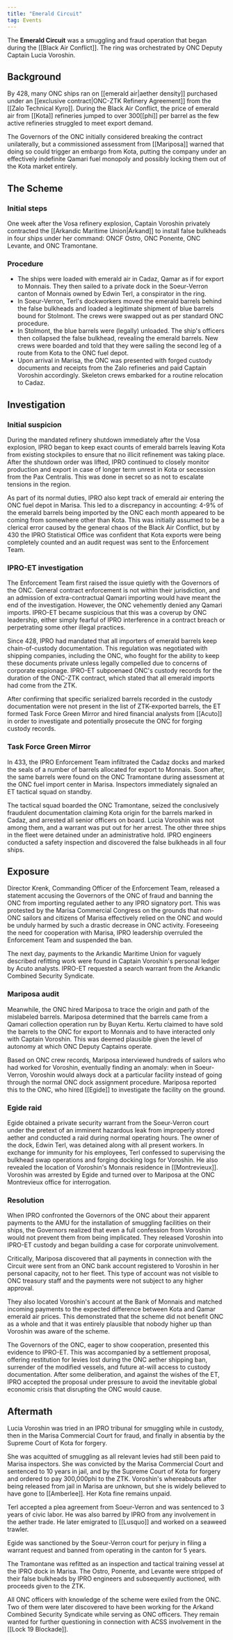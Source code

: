```yaml
---
title: "Emerald Circuit"
tag: Events
---
```


The **Emerald Circuit** was a smuggling and fraud operation that began during the [[Black Air Conflict]]. The ring was orchestrated by ONC Deputy Captain Lucia Voroshin.

## Background

By 428, many ONC ships ran on [[emerald air|aether density]] purchased under an [[exclusive contract|ONC-ZTK Refinery Agreement]] from the [[Zalo Technical Kyro]]. During the Black Air Conflict, the price of emerald air from [[Kota]] refineries jumped to over 300[[phi]] per barrel as the few active refineries struggled to meet export demand.

The Governors of the ONC initially considered breaking the contract unilaterally, but a commissioned assessment from [[Mariposa]] warned that doing so could trigger an embargo from Kota, putting the company under an effectively indefinite Qamari fuel monopoly and possibly locking them out of the Kota market entirely.

## The Scheme

### Initial steps

One week after the Vosa refinery explosion, Captain Voroshin privately contracted the [[Arkandic Maritime Union|Arkand]] to install false bulkheads in four ships under her command: ONCF Ostro, ONC Ponente, ONC Levante, and ONC Tramontane.

### Procedure

- The ships were loaded with emerald air in Cadaz, Qamar as if for export to Monnais. They then sailed to a private dock in the Soeur-Verron canton of Monnais owned by Edwin Terl, a conspirator in the ring.
- In Soeur-Verron, Terl's dockworkers moved the emerald barrels behind the false bulkheads and loaded a legitimate shipment of blue barrels bound for Stolmont. The crews were swapped out as per standard ONC procedure.
- In Stolmont, the blue barrels were (legally) unloaded. The ship's officers then collapsed the false bulkhead, revealing the emerald barrels. New crews were boarded and told that they were sailing the second leg of a route from Kota to the ONC fuel depot.
- Upon arrival in Marisa, the ONC was presented with forged custody documents and receipts from the Zalo refineries and paid Captain Voroshin accordingly. Skeleton crews embarked for a routine relocation to Cadaz.

## Investigation

### Initial suspicion

During the mandated refinery shutdown immediately after the Vosa explosion, IPRO began to keep exact counts of emerald barrels leaving Kota from existing stockpiles to ensure that no illicit refinement was taking place. After the shutdown order was lifted, IPRO continued to closely monitor production and export in case of longer term unrest in Kota or secession from the Pax Centralis. This was done in secret so as not to escalate tensions in the region.

As part of its normal duties, IPRO also kept track of emerald air entering the ONC fuel depot in Marisa. This led to a discrepancy in accounting: 4-9% of the emerald barrels being imported by the ONC each month appeared to be coming from somewhere other than Kota. This was initially assumed to be a clerical error caused by the general chaos of the Black Air Conflict, but by 430 the IPRO Statistical Office was confident that Kota exports were being completely counted and an audit request was sent to the Enforcement Team.

### IPRO-ET investigation

The Enforcement Team first raised the issue quietly with the Governors of the ONC. General contract enforcement is not within their jurisdiction, and an admission of extra-contractual Qamari importing would have meant the end of the investigation. However, the ONC vehemently denied any Qamari imports. IPRO-ET became suspicious that this was a coverup by ONC leadership, either simply fearful of IPRO interference in a contract breach or perpetrating some other illegal practices.

Since 428, IPRO had mandated that all importers of emerald barrels keep chain-of-custody documentation. This regulation was negotiated with shipping companies, including the ONC, who fought for the ability to keep these documents private unless legally compelled due to concerns of corporate espionage. IPRO-ET subpoenaed ONC's custody records for the duration of the ONC-ZTK contract, which stated that all emerald imports had come from the ZTK.

After confirming that specific serialized barrels recorded in the custody documentation were not present in the list of ZTK-exported barrels, the ET formed Task Force Green Mirror and hired financial analysts from [[Acuto]] in order to investigate and potentially prosecute the ONC for forging custody records.

### Task Force Green Mirror

In 433, the IPRO Enforcement Team infiltrated the Cadaz docks and marked the seals of a number of barrels allocated for export to Monnais. Soon after, the same barrels were found on the ONC Tramontane during assessment at the ONC fuel import center in Marisa. Inspectors immediately signaled an ET tactical squad on standby.

The tactical squad boarded the ONC Tramontane, seized the conclusively fraudulent documentation claiming Kota origin for the barrels marked in Cadaz, and arrested all senior officers on board. Lucia Voroshin was not among them, and a warrant was put out for her arrest. The other three ships in the fleet were detained under an administrative hold. IPRO engineers conducted a safety inspection and discovered the false bulkheads in all four ships.

## Exposure

Director Krenk, Commanding Officer of the Enforcement Team, released a statement accusing the Governors of the ONC of fraud and banning the ONC from importing regulated aether to any IPRO signatory port. This was protested by the Marisa Commercial Congress on the grounds that non-ONC sailors and citizens of Marisa effectively relied on the ONC and would be unduly harmed by such a drastic decrease in ONC activity. Foreseeing the need for cooperation with Marisa, IPRO leadership overruled the Enforcement Team and suspended the ban.

The next day, payments to the Arkandic Maritime Union for vaguely described refitting work were found in Captain Voroshin's personal ledger by Acuto analysts. IPRO-ET requested a search warrant from the Arkandic Combined Security Syndicate.

### Mariposa audit

Meanwhile, the ONC hired Mariposa to trace the origin and path of the mislabeled barrels. Mariposa determined that the barrels came from a Qamari collection operation run by Buyan Kertu. Kertu claimed to have sold the barrels to the ONC for export to Monnais and to have interacted only with Captain Voroshin. This was deemed plausible given the level of autonomy at which ONC Deputy Captains operate.

Based on ONC crew records, Mariposa interviewed hundreds of sailors who had worked for Voroshin, eventually finding an anomaly: when in Soeur-Verron, Voroshin would always dock at a particular facility instead of going through the normal ONC dock assignment procedure. Mariposa reported this to the ONC, who hired [[Egide]] to investigate the facility on the ground.

### Egide raid

Egide obtained a private security warrant from the Soeur-Verron court under the pretext of an imminent hazardous leak from improperly stored aether and conducted a raid during normal operating hours. The owner of the dock, Edwin Terl, was detained along with all present workers. In exchange for immunity for his employees, Terl confessed to supervising the bulkhead swap operations and forging docking logs for Voroshin. He also revealed the location of Voroshin's Monnais residence in [[Montrevieux]]. Voroshin was arrested by Egide and turned over to Mariposa at the ONC Montrevieux office for interrogation.

### Resolution

When IPRO confronted the Governors of the ONC about their apparent payments to the AMU for the installation of smuggling facilities on their ships, the Governors realized that even a full confession from Voroshin would not prevent them from being implicated. They released Voroshin into IPRO-ET custody and began building a case for corporate uninvolvement.

Critically, Mariposa discovered that all payments in connection with the Circuit were sent from an ONC bank account registered to Voroshin in her personal capacity, not to her fleet. This type of account was not visible to ONC treasury staff and the payments were not subject to any higher approval. 

They also located Voroshin's account at the Bank of Monnais and matched incoming payments to the expected difference between Kota and Qamar emerald air prices. This demonstrated that the scheme did not benefit ONC as a whole and that it was entirely plausible that nobody higher up than Voroshin was aware of the scheme.

The Governors of the ONC, eager to show cooperation, presented this evidence to IPRO-ET. This was accompanied by a settlement proposal, offering restitution for levies lost during the ONC aether shipping ban, surrender of the modified vessels, and future at-will access to custody documentation. After some deliberation, and against the wishes of the ET, IPRO accepted the proposal under pressure to avoid the inevitable global economic crisis that disrupting the ONC would cause.

## Aftermath

Lucia Voroshin was tried in an IPRO tribunal for smuggling while in custody, then in the Marisa Commercial Court for fraud, and finally in absentia by the Supreme Court of Kota for forgery.

She was acquitted of smuggling as all relevant levies had still been paid to Marisa inspectors. She was convicted by the Marisa Commercial Court and sentenced to 10 years in jail, and by the Supreme Court of Kota for forgery and ordered to pay 300,000phi to the ZTK. Voroshin's whereabouts after being released from jail in Marisa are unknown, but she is widely believed to have gone to [[Amberlee]]. Her Kota fine remains unpaid.

Terl accepted a plea agreement from Soeur-Verron and was sentenced to 3 years of civic labor. He was also barred by IPRO from any involvement in the aether trade. He later emigrated to [[Lusquo]] and worked on a seaweed trawler.

Egide was sanctioned by the Soeur-Verron court for perjury in filing a warrant request and banned from operating in the canton for 5 years.

The Tramontane was refitted as an inspection and tactical training vessel at the IPRO dock in Marisa. The Ostro, Ponente, and Levante were stripped of their false bulkheads by IPRO engineers and subsequently auctioned, with proceeds given to the ZTK.

All ONC officers with knowledge of the scheme were exiled from the ONC. Two of them were later discovered to have been working for the Arkand Combined Security Syndicate while serving as ONC officers. They remain wanted for further questioning in connection with ACSS involvement in the [[Lock 19 Blockade]].
